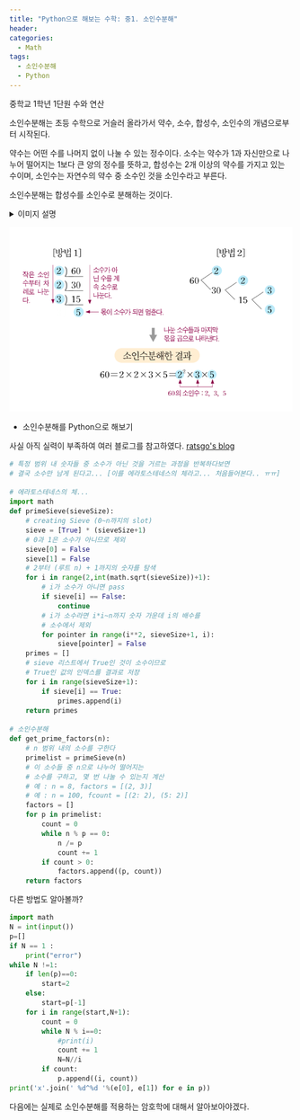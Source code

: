 ```yaml
---
title: "Python으로 해보는 수학: 중1. 소인수분해"
header:
categories:
  - Math
tags:
  - 소인수분해
  - Python
---
```




중학교 1학년 1단원 수와 연산

소인수분해는 초등 수학으로 거슬러 올라가서 약수, 소수, 합성수, 소인수의 개념으로부터 시작된다. 

약수는 어떤 수를 나머지 없이 나눌 수 있는 정수이다. 소수는 약수가 1과 자신만으로 나누어 떨어지는 1보다 큰 양의 정수를 뜻하고, 합성수는 2개 이상의 약수를 가지고 있는 수이며, 소인수는 자연수의 약수 중 소수인 것을 소인수라고 부른다. 

소인수분해는 합성수를 소인수로 분해하는 것이다.

<details><summary>이미지 설명</summary>소인수 분해 방법 [출처: ZUM 학습백과]</details>

![image-20210819051918420](/assets/img/image-20210819051918420.png)



* 소인수분해를 Python으로 해보기

사실 아직 실력이 부족하여 여러 블로그를 참고하였다. [ratsgo's blog](https://ratsgo.github.io/data%20structure&algorithm/2017/10/07/prime/)

```python
# 특정 범위 내 숫자들 중 소수가 아닌 것을 거르는 과정을 반복하다보면 
# 결국 소수만 남게 된다고... [이를 에라토스테네스의 체라고... 처음들어본다.. ㅠㅠ]

# 에라토스테네스의 체...
import math
def primeSieve(sieveSize):
    # creating Sieve (0~n까지의 slot)
    sieve = [True] * (sieveSize+1)
    # 0과 1은 소수가 아니므로 제외
    sieve[0] = False
    sieve[1] = False
    # 2부터 (루트 n) + 1까지의 숫자를 탐색
    for i in range(2,int(math.sqrt(sieveSize))+1):
        # i가 소수가 아니면 pass
        if sieve[i] == False:
            continue
        # i가 소수라면 i*i~n까지 숫자 가운데 i의 배수를
        # 소수에서 제외
        for pointer in range(i**2, sieveSize+1, i):
            sieve[pointer] = False
    primes = []
    # sieve 리스트에서 True인 것이 소수이므로
    # True인 값의 인덱스를 결과로 저장
    for i in range(sieveSize+1):
        if sieve[i] == True:
            primes.append(i)
    return primes

# 소인수분해
def get_prime_factors(n):
    # n 범위 내의 소수를 구한다
    primelist = primeSieve(n)
    # 이 소수들 중 n으로 나누어 떨어지는
    # 소수를 구하고, 몇 번 나눌 수 있는지 계산
    # 예 : n = 8, factors = [(2, 3)]
    # 예 : n = 100, fcount = [(2: 2), (5: 2)]
    factors = []
    for p in primelist:
        count = 0
        while n % p == 0:
            n /= p
            count += 1
        if count > 0:
            factors.append((p, count))
    return factors
```

다른 방법도 알아볼까?

```python
import math
N = int(input())
p=[]
if N == 1 :
    print("error")
while N !=1:
    if len(p)==0:
        start=2
    else:
        start=p[-1]
    for i in range(start,N+1):
        count = 0
        while N % i==0:
            #print(i)
            count += 1
            N=N//i
        if count:
            p.append((i, count))
print('x'.join(' %d^%d '%(e[0], e[1]) for e in p))  
```

다음에는 실제로 소인수분해를 적용하는 암호학에 대해서 알아보아야겠다. 
